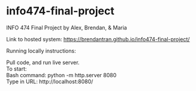 # info474-final-project
INFO 474 Final Project by Alex, Brendan, &amp; Maria

Link to hosted system:
https://brendantran.github.io/info474-final-project/

Running locally instructions:  

Pull code, and run live server.  
To start:  
Bash command: python -m http.server 8080  
Type in URL: http://localhost:8080/ 
